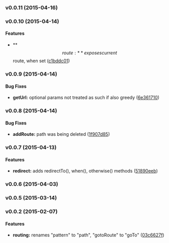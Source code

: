 <a name="v0.0.11"></a>
### v0.0.11 (2015-04-16)

<a name="v0.0.10"></a>
### v0.0.10 (2015-04-14)


#### Features

* **$$route:** exposes current $$route, when set ([c1bddc01](git@github.com:cork-labs/ng.cork.router/commit/c1bddc01868588f379261b1f78d6ee8c4746cb8e))

<a name="v0.0.9"></a>
### v0.0.9 (2015-04-14)


#### Bug Fixes

* **getUrl:** optional params not treated as such if also greedy ([6e361710](git@github.com:cork-labs/ng.cork.router/commit/6e361710aae8a269aec40abbe15f80cfd20feea2))

<a name="v0.0.8"></a>
### v0.0.8 (2015-04-14)


#### Bug Fixes

* **addRoute:** path was being deleted ([1f907d85](git@github.com:cork-labs/ng.cork.router/commit/1f907d8570f43d3db76642cd2f05fdb34cdf523d))

<a name="v0.0.7"></a>
### v0.0.7 (2015-04-13)


#### Features

* **redirect:** adds redirectTo(), when(), otherwise() methods ([51890eeb](git@github.com:cork-labs/ng.cork.router/commit/51890eebe8e5ece4851dd36acd15f4299890c39b))

<a name="v0.0.6"></a>
### v0.0.6 (2015-04-03)

<a name="v0.0.5"></a>
### v0.0.5 (2015-03-14)

<a name="v0.0.2"></a>
### v0.0.2 (2015-02-07)

#### Features

* **routing:** renames "pattern" to "path", "gotoRoute" to "goTo" ([03c6627f](https://github.com/cork-labs/ng.cork.router/commit/03c6627f4bbb90d24ef4cebd246c28ddcc0671fa))

